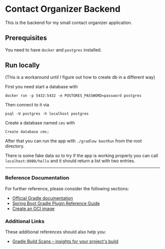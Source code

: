 # Contact Organizer Backend

This is the backend for my small contact organizer application.

## Prerequisites

You need to have `docker` and `postgres` installed.

## Run locally

(This is a workaround until I figure out how to create db in a different way)

First you need start a database with

```
docker run -p 5432:5432 -e POSTGRES_PASSWORD=password postgres
```

Then connect to it via

```
psql -U postgres -h localhost postgres
```

Create a database named `cms` with 
```aidl
Create database cms;
```
After that you can run the app with `./gradlew bootRun` from the root directory.

There is some fake data so to try if the app is working properly you can call `localhost:8080/hello` and it should return a list with two entries.

____________________

### Reference Documentation

For further reference, please consider the following sections:

* [Official Gradle documentation](https://docs.gradle.org)
* [Spring Boot Gradle Plugin Reference Guide](https://docs.spring.io/spring-boot/docs/2.4.4/gradle-plugin/reference/html/)
* [Create an OCI image](https://docs.spring.io/spring-boot/docs/2.4.4/gradle-plugin/reference/html/#build-image)

### Additional Links

These additional references should also help you:

* [Gradle Build Scans – insights for your project's build](https://scans.gradle.com#gradle)

